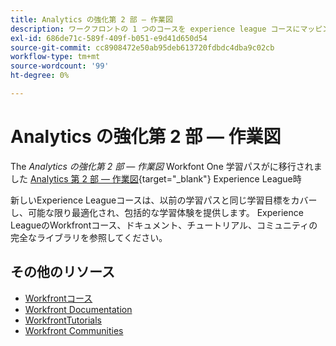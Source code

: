```yaml
---
title: Analytics の強化第 2 部 — 作業図
description: ワークフロントの 1 つのコースを experience league コースにマッピング
exl-id: 686de71c-589f-409f-b051-e9d41d650d54
source-git-commit: cc8908472e50ab95deb613720fdbdc4dba9c02cb
workflow-type: tm+mt
source-wordcount: '99'
ht-degree: 0%

---
```


# Analytics の強化第 2 部 — 作業図

The *Analytics の強化第 2 部 — 作業図* Workfont One 学習パスがに移行されました [Analytics 第 2 部 — 作業図](https://experienceleague.adobe.com/?recommended=Workfront-U-1-2022.2.analytics){target="_blank"} Experience League時

新しいExperience Leagueコースは、以前の学習パスと同じ学習目標をカバーし、可能な限り最適化され、包括的な学習体験を提供します。  Experience LeagueのWorkfrontコース、ドキュメント、チュートリアル、コミュニティの完全なライブラリを参照してください。

## その他のリソース

* [Workfrontコース](https://experienceleague.adobe.com/?lang=en&amp;Solution=Workfront#courses)
* [Workfront Documentation](https://experienceleague.adobe.com/docs/workfront.html)
* [WorkfrontTutorials](https://experienceleague.adobe.com/docs/workfront-learn/tutorials-workfront/home.html)
* [Workfront Communities](https://experienceleaguecommunities.adobe.com/t5/workfront/ct-p/workfront)
